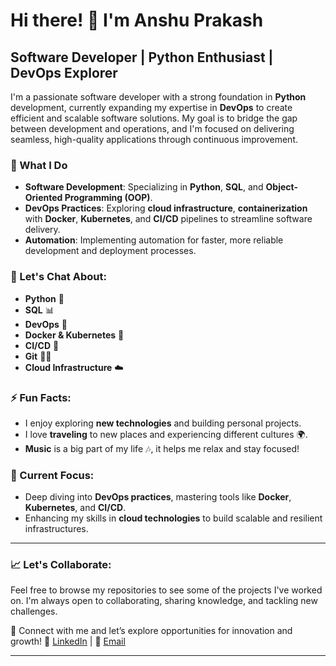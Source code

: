 # Hi there! 👋 I'm Anshu Prakash

## Software Developer | Python Enthusiast | DevOps Explorer

I'm a passionate software developer with a strong foundation in **Python** development, currently expanding my expertise in **DevOps** to create efficient and scalable software solutions. My goal is to bridge the gap between development and operations, and I'm focused on delivering seamless, high-quality applications through continuous improvement.

### 🚀 What I Do
- **Software Development**: Specializing in **Python**, **SQL**, and **Object-Oriented Programming (OOP)**.
- **DevOps Practices**: Exploring **cloud infrastructure**, **containerization** with **Docker**, **Kubernetes**, and **CI/CD** pipelines to streamline software delivery.
- **Automation**: Implementing automation for faster, more reliable development and deployment processes.

### 💬 Let's Chat About:
- **Python** 🐍
- **SQL** 📊
- **DevOps** 🔧
- **Docker & Kubernetes** 🐳
- **CI/CD** 🚀
- **Git** 🧑‍💻
- **Cloud Infrastructure** ☁️

### ⚡ Fun Facts:
- I enjoy exploring **new technologies** and building personal projects.
- I love **traveling** to new places and experiencing different cultures 🌍.
- **Music** is a big part of my life 🎶, it helps me relax and stay focused!

### 🔭 Current Focus:
- Deep diving into **DevOps practices**, mastering tools like **Docker**, **Kubernetes**, and **CI/CD**.
- Enhancing my skills in **cloud technologies** to build scalable and resilient infrastructures.

---

### 📈 Let's Collaborate:
Feel free to browse my repositories to see some of the projects I've worked on. I'm always open to collaborating, sharing knowledge, and tackling new challenges.

🔗 Connect with me and let’s explore opportunities for innovation and growth!
🔗 [LinkedIn](https://www.linkedin.com/in/anshu-prakash) | 📧 [Email](anshuprakash8445@gmail.com)

---
